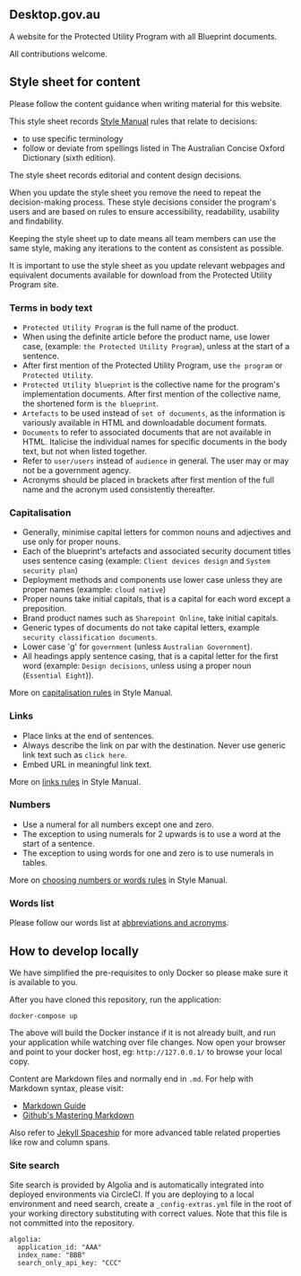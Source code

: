 ## Desktop.gov.au

A website for the Protected Utility Program with all Blueprint documents.

All contributions welcome.

## Style sheet for content

Please follow the content guidance when writing material for this website.

This style sheet records [Style Manual](https://www.stylemanual.gov.au/) rules that relate to decisions:

* to use specific terminology
* follow or deviate from spellings listed in The Australian Concise Oxford Dictionary (sixth edition).

The style sheet records editorial and content design decisions.

When you update the style sheet you remove the need to repeat the decision-making process. These style decisions consider the program's users and are based on rules to ensure accessibility, readability, usability and findability.

Keeping the style sheet up to date means all team members can use the same style, making any iterations to the content as consistent as possible.

It is important to use the style sheet as you update relevant webpages and equivalent documents available for download from the Protected Utility Program site.

### Terms in body text

* `Protected Utility Program` is the full name of the product.
* When using the definite article before the product name, use lower case, (example: `the Protected Utility Program`), unless at the start of a sentence.
* After first mention of the Protected Utility Program, use `the program` or `Protected Utility`.
* `Protected Utility blueprint` is the collective name for the program's implementation documents. After first mention of the collective name, the shortened form is `the blueprint`.
* `Artefacts` to be used instead of `set of documents`, as the information is variously available in HTML and downloadable document formats.
* `Documents` to refer to associated documents that are not available in HTML. Italicise the individual names for specific documents in the body text, but not when listed together.
* Refer to `user/users` instead of `audience` in general. The user may or may not be a government agency.
* Acronyms should be placed in brackets after first mention of the full name and the acronym used consistently thereafter.

### Capitalisation

* Generally, minimise capital letters for common nouns and adjectives and use only for proper nouns.
* Each of the blueprint's artefacts and associated security document titles uses sentence casing (example: `Client devices design` and `System security plan`)
* Deployment methods and components use lower case unless they are proper names (example: `cloud native`)
* Proper nouns take initial capitals, that is a capital for each word except a preposition.
* Brand product names such as `Sharepoint Online`, take initial capitals.
* Generic types of documents do not take capital letters, example `security classification documents`.
* Lower case 'g' for `government` (unless `Australian Government`).
* All headings apply sentence casing, that is a capital letter for the first word (example: `Design decisions`, unless using a proper noun (`Essential Eight`)).

More on [capitalisation rules](https://www.stylemanual.gov.au/style-rules-and-conventions/general-conventions-editing-and-proofreading/punctuation-and-capitalisation) in Style Manual.

### Links

* Place links at the end of sentences.
* Always describe the link on par with the destination. Never use generic link text such as `click here`.
* Embed URL in meaningful link text.

More on [links rules](https://www.stylemanual.gov.au/format-writing-and-structure/structure/links) in Style Manual.

### Numbers

* Use a numeral for all numbers except one and zero.
* The exception to using numerals for 2 upwards is to use a word at the start of a sentence.
* The exception to using words for one and zero is to use numerals in tables.

More on [choosing numbers or words rules](https://www.stylemanual.gov.au/style-rules-and-conventions/numbers-and-measurements/choosing-numerals-or-words) in Style Manual.

### Words list

Please follow our words list at [abbreviations and acronyms](blueprint/abbr-acronyms.md).

## How to develop locally

We have simplified the pre-requisites to only Docker so please make sure it is available to you.

After you have cloned this repository, run the application:

```docker-compose up```

The above will build the Docker instance if it is not already built, and run your application while watching over file changes. Now open your browser and point to your docker host, eg: `http://127.0.0.1/` to browse your local copy.

Content are Markdown files and normally end in `.md`. For help with Markdown syntax, please visit:

* [Markdown Guide](https://www.markdownguide.org/basic-syntax/)
* [Github's Mastering Markdown](https://guides.github.com/features/mastering-markdown/)

Also refer to [Jekyll Spaceship](https://github.com/jeffreytse/jekyll-spaceship#1-table-usage) for more advanced table related properties like row and column spans.

### Site search

Site search is provided by Algolia and is automatically integrated into deployed environments via CircleCI. If you are deploying to a local environment and need search, create a `_config-extras.yml` file in the root of your working directory substituting with correct values. Note that this file is not committed into the repository.

```
algolia:
  application_id: "AAA"
  index_name: "BBB"
  search_only_api_key: "CCC"
```
